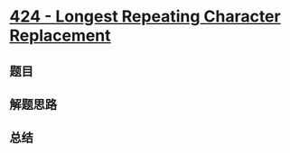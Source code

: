 # [424 - Longest Repeating Character Replacement](https://leetcode.com/problems/longest-repeating-character-replacement/)

## 题目


## 解题思路


## 总结


